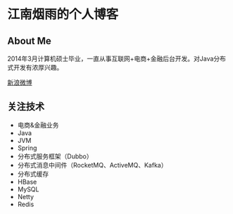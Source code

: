 # 江南烟雨的个人博客
## About Me
2014年3月计算机硕士毕业，一直从事互联网+电商+金融后台开发。对Java分布式开发有浓厚兴趣。  

[新浪微博](http://weibo.com/1618991481/profile)

## 关注技术
- 电商&金融业务
- Java
- JVM
- Spring
- 分布式服务框架（Dubbo）
- 分布式消息中间件（RocketMQ、ActiveMQ、Kafka）
- 分布式缓存
- HBase
- MySQL
- Netty
- Redis